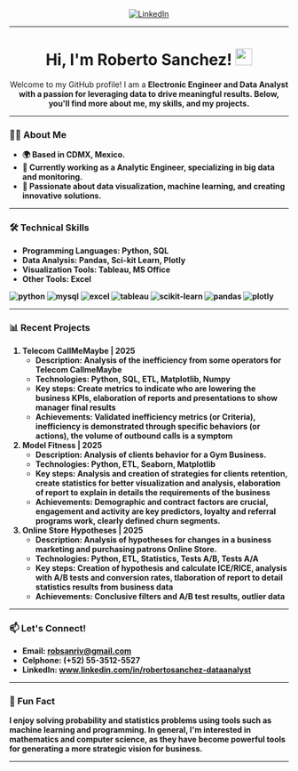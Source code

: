 <div id="badges" align="center">
  <a href="www.linkedin.com/in/robertosanchez-dataanalyst">
    <img src="https://img.shields.io/badge/LinkedIn-0077B5?style=for-the-badge&logo=linkedin&logoColor=white" alt="LinkedIn"/>
  </a>
</div>

---

<h1 align="center">
  Hi, I'm Roberto Sanchez!
  <img decoding="async" src="https://media.giphy.com/media/hvRJCLFzcasrR4ia7z/giphy.gif" width="30px"/>
</h1>

<p align="center">
  Welcome to my GitHub profile! I am a <strong>Electronic Engineer and Data Analyst with a passion for leveraging data to drive meaningful results. Below, you'll find more about me, my skills, and my projects.
</p>

---

### 👨‍💻 About Me
- 🌍 Based in CDMX, Mexico.
- 💼 Currently working as a **Analytic Engineer**, specializing in big data and monitoring.
- 🌟 Passionate about **data visualization**, **machine learning**, and creating innovative solutions.

---

### 🛠️ Technical Skills
- **Programming Languages:** Python, SQL 
- **Data Analysis:** Pandas, Sci-kit Learn, Plotly
- **Visualization Tools:** Tableau, MS Office
- **Other Tools:** Excel

<div id="header" align="left">
    <img decoding="async" src="https://img.shields.io/badge/Python-3776AB?style=for-the-badge&logo=python&logoColor=white" alt="python"/>
    <img decoding="async" src="https://img.shields.io/badge/MySQL-4479A1?style=for-the-badge&logo=mysql&logoColor=white" alt="mysql"/>
    <img decoding="async" src="https://img.shields.io/badge/Microsoft_Excel-217346?style=for-the-badge&logo=microsoft-excel&logoColor=white" alt="excel"/>
    <img decoding="async" src="https://img.shields.io/badge/Tableau-E97627?style=for-the-badge&logo=tableau&logoColor=white" alt="tableau"/>
    <img decoding="async" src="https://img.shields.io/badge/Scikit--Learn-F7931E?style=for-the-badge&logo=scikit-learn&logoColor=white" alt="scikit-learn"/>
    <img decoding="async" src="https://img.shields.io/badge/Pandas-150458?style=for-the-badge&logo=pandas&logoColor=white" alt="pandas"/>
    <img decoding="async" src="https://img.shields.io/badge/Plotly-3F4F75?style=for-the-badge&logo=plotly&logoColor=white" alt="plotly"/>
</div>

---

### 📊 Recent Projects
1. **Telecom CallMeMaybe** | 2025                                              
    - **Description:** Analysis of the inefficiency from some operators for Telecom CallmeMaybe
    - **Technologies:** Python, SQL, ETL, Matplotlib, Numpy
    - **Key steps:** Create metrics to indicate who are lowering the business KPIs, elaboration of reports and presentations to show manager final results
    - **Achievements:** Validated inefficiency metrics (or Criteria), inefficiency is demonstrated through specific behaviors (or actions), the volume of outbound calls is a symptom
2. **Model Fitness** | 2025                      
    - **Description:** Analysis of clients behavior for a Gym Business.
    - **Technologies:** Python, ETL, Seaborn, Matplotlib
    - **Key steps:** Analysis and creation of strategies for clients retention, create statistics for better visualization and analysis, elaboration of report to explain in details the requirements of the business
    - **Achievements:**  Demographic and contract factors are crucial, engagement and activity are key predictors, loyalty and referral programs work, clearly defined churn segments.
3. **Online Store Hypotheses** | 2025                                     
    - **Description:** Analysis of hypotheses for changes in a business marketing and purchasing patrons Online Store.
    - **Technologies:** Python, ETL, Statistics, Tests A/B, Tests A/A 
    - **Key steps:** Creation of hypothesis and calculate ICE/RICE, analysis with A/B tests and conversion rates, tlaboration of report to detail statistics results from business data
    - **Achievements:** Conclusive filters and A/B test results, outlier data

---

### 📫 Let's Connect!
- **Email:** robsanriv@gmail.com
- **Celphone:** (+52) 55-3512-5527
- **LinkedIn:** www.linkedin.com/in/robertosanchez-dataanalyst

---

### 🚀 Fun Fact
I enjoy solving probability and statistics problems using tools such as machine learning and programming. In general, I'm interested in mathematics and computer science, as they have become powerful tools for generating a more strategic vision for business.

---
